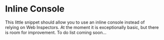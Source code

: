 # Inline Console

This little snippet should allow you to use an inline console instead of relying on Web Inspectors. At the moment it is exceptionally basic, but there is room for improvement. To do list coming soon...